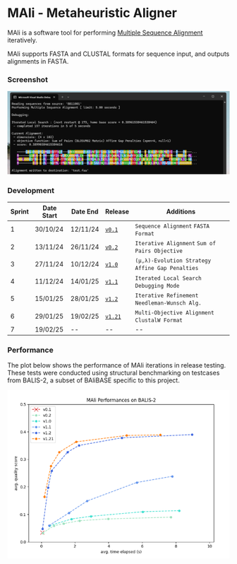 # MAli - Metaheuristic Aligner

MAli is a software tool for performing [Multiple Sequence Alignment](https://en.wikipedia.org/wiki/Multiple_sequence_alignment) iteratively.

MAli supports FASTA and CLUSTAL formats for sequence input, and outputs alignments in FASTA.

### Screenshot

![Image](./Misc/MAliScreenshot.png)

### Development

| Sprint         | Date Start | Date End | Release | Additions | 
| ------------- | ------------- |------------- |------------- | ------------- |
| 1  | 30/10/24  | 12/11/24  | [```v0.1```](https://github.com/eeoooue/hons-moorhouse-p/releases/tag/v0.1)  | ```Sequence Alignment``` ```FASTA Format``` |
| 2  | 13/11/24  | 26/11/24  | [```v0.2```](https://github.com/eeoooue/hons-moorhouse-p/releases/tag/v0.2)  | ```Iterative Alignment```  ```Sum of Pairs Objective``` |
| 3  | 27/11/24  | 10/12/24  | [```v1.0```](https://github.com/eeoooue/hons-moorhouse-p/releases/tag/v1.0)  |  ```(μ,λ)-Evolution Strategy``` ```Affine Gap Penalties``` |
| 4  | 11/12/24  | 14/01/25  | [```v1.1```](https://github.com/eeoooue/hons-moorhouse-p/releases/tag/v1.1)   | ```Iterated Local Search``` ```Debugging Mode``` |
| 5  | 15/01/25  | 28/01/25   | [```v1.2```](https://github.com/eeoooue/hons-moorhouse-p/releases/tag/v1.2) | ```Iterative Refinement``` ```Needleman-Wunsch Alg.``` |
| 6  | 29/01/25  | 19/02/25   | [```v1.21```](https://github.com/eeoooue/hons-moorhouse-p/releases/tag/v1.21)          | ```Multi-Objective Alignment``` ```ClustalW Format``` |
| 7  | 19/02/25  | --   | --          | -- |

### Performance

The plot below shows the performance of MAli iterations in release testing. These tests were conducted using structural benchmarking on testcases from BALIS-2, a subset of BAliBASE specific to this project.

![Image](./Misc/MAliPerformance.png)

